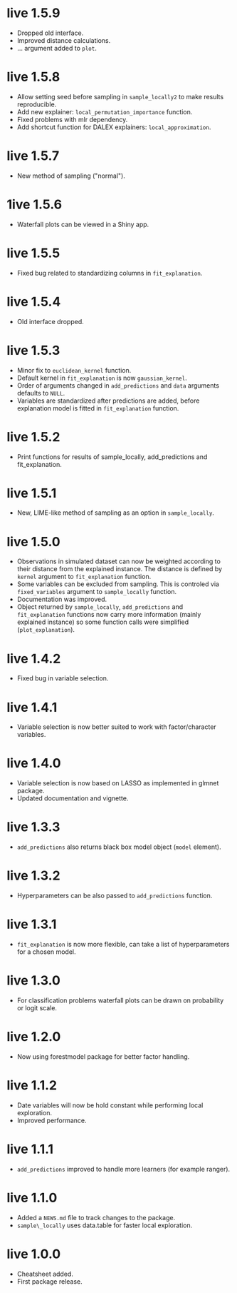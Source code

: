 # live 1.5.9

* Dropped old interface.
* Improved distance calculations.
* ... argument added to `plot`.

# live 1.5.8

* Allow setting seed before sampling in `sample_locally2` to make results reproducible.
* Add new explainer: `local_permutation_importance` function.
* Fixed problems with mlr dependency.
* Add shortcut function for DALEX explainers: `local_approximation`.

# live 1.5.7

* New method of sampling ("normal").

# 1ive 1.5.6

* Waterfall plots can be viewed in a Shiny app.

# live 1.5.5

* Fixed bug related to standardizing columns in `fit_explanation`.

# live 1.5.4

* Old interface dropped.

# live 1.5.3

* Minor fix to `euclidean_kernel` function.
* Default kernel in `fit_explanation` is now `gaussian_kernel`.
* Order of arguments changed in `add_predictions` and `data` arguments defaults to `NULL`.
* Variables are standardized after predictions are added, before explanation model is fitted in `fit_explanation` function.

# live 1.5.2

* Print functions for results of sample_locally, add_predictions and fit_explanation.

# live 1.5.1

* New, LIME-like method of sampling as an option in `sample_locally`.

# live 1.5.0

* Observations in simulated dataset can now be weighted according to their distance from the explained instance. The distance is defined by `kernel` argument to `fit_explanation` function.
* Some variables can be excluded from sampling. This is controled via `fixed_variables` argument to `sample_locally` function.
* Documentation was improved.
* Object returned by `sample_locally`, `add_predictions` and `fit_explanation` functions now carry more information (mainly explained instance) so some function calls were simplified (`plot_explanation`).

# live 1.4.2

* Fixed bug in variable selection.

# live 1.4.1

* Variable selection is now better suited to work with factor/character variables.

# live 1.4.0

* Variable selection is now based on LASSO as implemented in glmnet package.
* Updated documentation and vignette.

# live 1.3.3

* `add_predictions` also returns black box model object (`model` element).


# live 1.3.2

* Hyperparameters can be also passed to `add_predictions` function.

# live 1.3.1

* `fit_explanation` is now more flexible, can take a list of hyperparameters for a chosen model.

# live 1.3.0

* For classification problems waterfall plots can be drawn on probability or logit scale.

# live 1.2.0

* Now using forestmodel package for better factor handling.

# live 1.1.2

* Date variables will now be hold constant while performing local exploration.
* Improved performance.

# live 1.1.1

* `add_predictions` improved to handle more learners (for example ranger).

# live 1.1.0

* Added a `NEWS.md` file to track changes to the package.
* `sample\_locally` uses data.table for faster local exploration.

# live 1.0.0

* Cheatsheet added.
* First package release.
